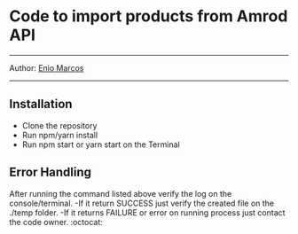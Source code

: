 # Code to import products from Amrod API

---

Author: [Enio Marcos](https://github.com/eniomarcosm)

---

## Installation

- Clone the repository
- Run npm/yarn install
- Run npm start or yarn start on the Terminal

## Error Handling

After running the command listed above verify the log on the console/terminal.
-If it return SUCCESS just verify the created file on the ./temp folder.
-If it returns FAILURE or error on running process just contact the code owner. :octocat:
